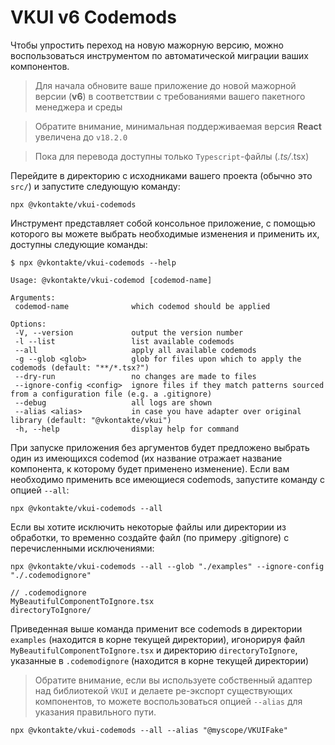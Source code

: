 # VKUI v6 Codemods

Чтобы упростить переход на новую мажорную версию, можно воспользоваться инструментом по автоматической миграции ваших компонентов.

> Для начала обновите ваше приложение до новой мажорной версии (**v6**) в соответствии с требованиями вашего пакетного менеджера и среды

> Обратите внимание, минимальная поддерживаемая версия **React** увеличена до `v18.2.0`

> Пока для перевода доступны только `Typescript`-файлы (_.ts/_.tsx)

Перейдите в директорию с исходниками вашего проекта (обычно это `src/`) и запустите следующую команду:

```shell
npx @vkontakte/vkui-codemods
```

Инструмент представляет собой консольное приложение, с помощью которого вы можете выбрать необходимые изменения и применить их, доступны следующие команды:

```
$ npx @vkontakte/vkui-codemods --help

Usage: @vkontakte/vkui-codemod [codemod-name]

Arguments:
 codemod-name              which codemod should be applied

Options:
 -V, --version             output the version number
 -l --list                 list available codemods
 --all                     apply all available codemods
 -g --glob <glob>          glob for files upon which to apply the codemods (default: "**/*.tsx?")
 --dry-run                 no changes are made to files
 --ignore-config <config>  ignore files if they match patterns sourced from a configuration file (e.g. a .gitignore)
 --debug                   all logs are shown
 --alias <alias>           in case you have adapter over original library (default: "@vkontakte/vkui")
 -h, --help                display help for command
```

При запуске приложения без аргументов будет предложено выбрать один из имеющихся codemod (их название отражает название компонента, к которому будет применено изменение). Если вам необходимо применить все имеющиеся codemods, запустите команду с опцией `--all`:

```shell
npx @vkontakte/vkui-codemods --all
```

Если вы хотите исключить некоторые файлы или директории из обработки, то временно создайте файл (по примеру .gitignore) с перечисленными исключениями:

```shell
npx @vkontakte/vkui-codemods --all --glob "./examples" --ignore-config "./.codemodignore"
```

```
// .codemodignore
MyBeautifulComponentToIgnore.tsx
directoryToIgnore/
```

Приведенная выше команда применит все codemods в директории `examples` (находится в корне текущей директории), игонорируя файл `MyBeautifulComponentToIgnore.tsx` и директорию `directoryToIgnore`, указанные в `.codemodignore` (находится в корне текущей директории)

> Обратите внимание, если вы используете собственный адаптер над библиотекой `VKUI` и делаете ре-экспорт существующих компонентов, то можете воспользоваться опцией `--alias` для указания правильного пути.

```shell
npx @vkontakte/vkui-codemods --all --alias "@myscope/VKUIFake"
```

